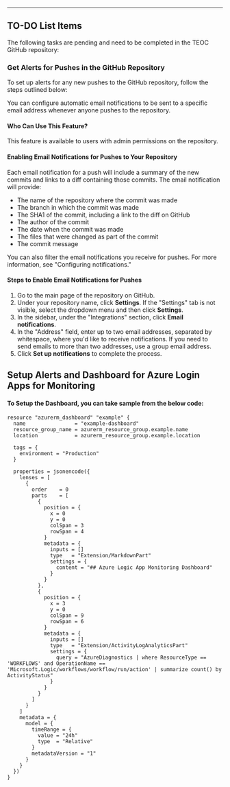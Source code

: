 ---

## TO-DO List Items

The following tasks are pending and need to be completed in the TEOC GitHub repository:

### Get Alerts for Pushes in the GitHub Repository

To set up alerts for any new pushes to the GitHub repository, follow the steps outlined below:

You can configure automatic email notifications to be sent to a specific email address whenever anyone pushes to the repository.

#### Who Can Use This Feature?

This feature is available to users with admin permissions on the repository.

#### Enabling Email Notifications for Pushes to Your Repository

Each email notification for a push will include a summary of the new commits and links to a diff containing those commits. The email notification will provide:

- The name of the repository where the commit was made
- The branch in which the commit was made
- The SHA1 of the commit, including a link to the diff on GitHub
- The author of the commit
- The date when the commit was made
- The files that were changed as part of the commit
- The commit message

You can also filter the email notifications you receive for pushes. For more information, see "Configuring notifications."

#### Steps to Enable Email Notifications for Pushes

1. Go to the main page of the repository on GitHub.
2. Under your repository name, click **Settings**. If the "Settings" tab is not visible, select the dropdown menu and then click **Settings**.
3. In the sidebar, under the "Integrations" section, click **Email notifications**.
4. In the "Address" field, enter up to two email addresses, separated by whitespace, where you'd like to receive notifications. If you need to send emails to more than two addresses, use a group email address.
5. Click **Set up notifications** to complete the process.

## Setup Alerts and Dashboard for Azure Login Apps for Monitoring


#### To Setup the Dashboard, you can take sample from the below code: 

```
resource "azurerm_dashboard" "example" {
  name                = "example-dashboard"
  resource_group_name = azurerm_resource_group.example.name
  location            = azurerm_resource_group.example.location

  tags = {
    environment = "Production"
  }

  properties = jsonencode({
    lenses = [
      {
        order    = 0
        parts    = [
          {
            position = {
              x = 0
              y = 0
              colSpan = 3
              rowSpan = 4
            }
            metadata = {
              inputs = []
              type   = "Extension/MarkdownPart"
              settings = {
                content = "## Azure Logic App Monitoring Dashboard"
              }
            }
          },
          {
            position = {
              x = 3
              y = 0
              colSpan = 9
              rowSpan = 6
            }
            metadata = {
              inputs = []
              type   = "Extension/ActivityLogAnalyticsPart"
              settings = {
                query = "AzureDiagnostics | where ResourceType == 'WORKFLOWS' and OperationName == 'Microsoft.Logic/workflows/workflow/run/action' | summarize count() by ActivityStatus"
              }
            }
          }
        ]
      }
    ]
    metadata = {
      model = {
        timeRange = {
          value = "24h"
          type  = "Relative"
        }
        metadataVersion = "1"
      }
    }
  })
}
```
